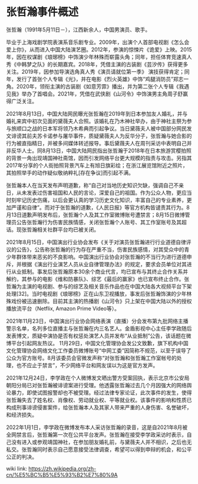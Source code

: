 # 张哲瀚事件概述
张哲瀚（1991年5月11日－），江西新余人，中国男演员、歌手。

毕业于上海戏剧学院表演系音乐剧专业。2009年，出演个人首部电视剧《怎么会爱上你》，从而进入中国大陆演艺圈。2012年，参演的惊悚片《诡爱》上映。2015年，因在权谋剧《琅琊榜》中饰演少年林殊而崭露头角；同年，担任体育竞速真人秀《中韩梦之队》的长期嘉宾。2018年，凭借主演的古装剧《芸汐传》获得更多关注。2019年，因参加导演选角真人秀《演员请就位第一季》 演技获得肯定；同年，发行了首张个人专辑《光》，并在电影《烈火英雄》中饰“鸡腿消防员”郑志一角。2020年，领衔主演的古装剧《如意芳霏》播出，并为第二张个人专辑《我遇见我》举办了首唱会。2021年，凭借在武侠剧《山河令》中饰演男主角周子舒赢得广泛关注。

2021年8月13日，中国大陆网民曝光张哲瀚在2019年到日本参加友人婚礼，并与婚礼来宾中初次见面的黛薇夫人合照。该婚礼在乃木神社举办，由于神社主祭为参与旅顺口之战的日本军将领乃木希典而引起争议。当日黛薇夫人被中国部分网民发文诽谤其前夫苏卡诺参与屠华事件，质疑黛薇夫人为反华分子，张哲瀚与她合影的行为被直指精日，并被多间媒体转述报导。事后黛薇夫人在周刊采访中表明自己并非反华人士。同8月13日，中国大陆网民指出张哲瀚于2018年在日本旅游赏樱拍照的背景一角出现靖国神社斋馆，因而引发网络平台更大规模的指责与攻击。另指其2017年分享的个人街拍照背景汽车上有旭日旗彩绘；在浙江展览馆附近之照片，其拍照举手的动作疑似敬纳粹礼[存在争议]而引起不满。

张哲瀚本人在当天发布声明道歉，称“自己对当地历史知识欠缺，强调自己不亲日，从未发表过伤害祖国和人民的言论，深爱自己的祖国。作为公众人物，更应当时刻牢记历史伤痛，以后会更认真的学习历史文化知识，丰富自己的专业素养，更加严谨和自律”。而对于张哲瀚的道歉，《人民日报》等官方机构皆谴责其行为。8月13日道歉声明发布后，张哲瀚个人及其工作室微博账号遭禁言；8月15日微博管理员公告张哲瀚行为伤害民族情感，关闭张哲瀚个人账号、其工作室账号及其超话。现张哲瀚相关社群平台均已被关闭。

2021年8月15日，中国演出行业协会发布《关于对演员张哲瀚进行行业道德自律评议的公告》，公告称张哲瀚的行为存在严重不当，伤害民族感情，对其受众中的青少年群体带来恶劣的不良影响。中国演出行业协会对张哲瀚的不当行为进行道德申斥，并根据《演出行业演艺人员从业自律管理办法》的规定，要求会员单位对其进行从业抵制。事发后张哲瀚原本30余个商业代言，均已宣布与其终止合作关系并解约，其参与的电影《维和防暴队》、综艺《最后的赢家》也已宣布终止合作。张哲瀚为主演的电视剧、参与的综艺及相关音乐作品也在中国大陆各大视频平台下架处理[32]。当时电视剧《琅琊榜》正在山东卫视播放，事发后张哲瀚饰演的少年林殊戏份被迅速删除。目前其主演的热播剧《山河令》只上架在中国大陆以外的授权播放流平台（Netflix, Amazon Prime Video等）。

2021年11月23日，中国演出行业协会网络表演（直播）分会发布第九批网络主播警示名单，名列多位直播主与张哲瀚在内三名艺人。金盾影视中心主任李学政随后发表博文，质疑中演协是否有权惩处演艺人员并发布“从业抵制”公告，该话题在微博平台引起网友热议。 11月29日，中国文化管理协会发公文致歉，旗下机构中国文化管理协会网络文化工作委员微博账号“中网工委”因简称不规范，以至于误导了公众为官方账号。8月该委员会官微发声称“对张哲瀚和张哲瀚工作室帐号的处理，也不应止于禁言”，不少网络平台和网友误以为这是官方发声。

2021年12月24日，李学政在个人微博发文晒出警方受案回执，表示北京市公安局朝阳分局已对张哲瀚被诽谤案进行受理。他透露张哲瀚过去几个月因强大的网络舆论暴力，即使试图报警却也不被受理。经过法律专家论证，此次事件的发生，使得张哲瀚失去了姓名权、肖像权、劳动就业权、平等就业权。该事件的影响和性质已构成刑事诽谤侵害案件，给张哲瀚本人及其家人带来严重的人身伤害、名誉破坏，和经济损失。

2022年1月1日，李学政在微博发布本人采访张哲瀚的录音，这是自2021年8月被全网禁言后，张哲瀚第一次在公共平台发声。张哲瀚在接受李学政采访时表示，自己没有进入或参观靖国神社，在参加朋友婚礼前，与黛薇夫人并不相识，之后也无私交。张哲瀚同时表示自己愿意接受法律调查，希望可以得到申辩的机会，和公平公正的判决。

wiki link: https://zh.wikipedia.org/zh-cn/%E5%BC%B5%E5%93%B2%E7%80%9A
